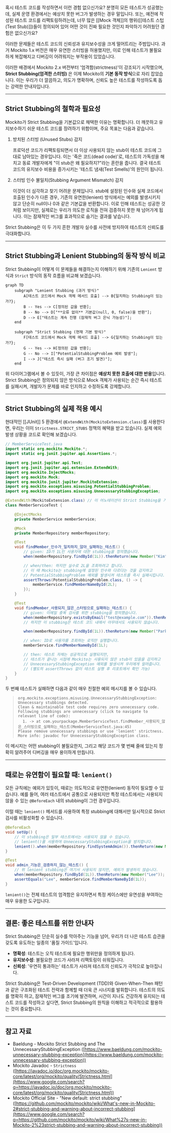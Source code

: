 혹시 테스트 코드를 작성하면서 이런 경험 없으신가요? 분명히 모든 테스트가 성공했는데, 실제 운영 환경에서는 예상치 못한 버그가 발생하는 경우 말입니다. 또는, 예전에 작성된 테스트 코드를 리팩토링하려는데, 너무 많은 [[Mock 객체]]의 행위([[테스트 스텁(Test Stub)]])들이 정의되어 있어 어떤 것이 진짜 필요한 것인지 파악하기 어려웠던 경험은 없으신가요?

이러한 문제들은 테스트 코드의 신뢰성과 유지보수성을 크게 떨어트리는 주범입니다. 과거 Mockito 1.x 버전은 매우 유연한 스터빙을 허용했지만, 이로 인해 테스트가 불필요하게 복잡해지고 디버깅이 어려워지는 부작용이 있었습니다.

이러한 배경에서 Mockito 2.x 버전부터 '엄격함(strictness)'이 강조되기 시작했으며, **Strict Stubbing(엄격한 스터빙)** 은 이제 Mockito의 **기본 동작 방식**으로 자리 잡았습니다. 이는 우리가 더 깔끔하고, 의도가 명확하며, 신뢰도 높은 테스트를 작성하도록 돕는 강력한 안내자입니다.

---

## Strict Stubbing의 철학과 필요성

Mockito가 Strict Stubbing을 기본값으로 채택한 이유는 명확합니다. 더 깨끗하고 유지보수하기 쉬운 테스트 코드를 장려하기 위함이며, 주요 목표는 다음과 같습니다.

1. 방치된 스터빙 (Unused Stubs) 감지
    
    프로덕션 코드가 리팩토링되면서 더 이상 사용되지 않는 stub이 테스트 코드에 그대로 남아있는 경우입니다. 이는 '죽은 코드(dead code)'로, 테스트의 가독성을 해치고 동료 개발자에게 "이 stub은 왜 필요하지?"라는 혼란을 줍니다. 결국 테스트 코드의 유지보수 비용을 증가시키는 '테스트 냄새(Test Smells)'의 원인이 됩니다.
    
2. 스터빙 인수 불일치(Stubbing Argument Mismatch) 감지
    
    이것이 더 심각하고 찾기 어려운 문제입니다. stub에 설정된 인수와 실제 코드에서 호출된 인수가 다른 경우, 기존의 유연한(lenient) 방식에서는 예외를 발생시키지 않고 단순히 null이나 0과 같은 기본값을 반환합니다. 이로 인해 테스트는 성공한 것처럼 보이지만, 실제로는 우리가 의도한 로직을 전혀 검증하지 못한 채 넘어가게 됩니다. 이는 잠재적인 버그를 효과적으로 숨기는 결과를 낳습니다.
    

Strict Stubbing은 이 두 가지 흔한 개발자 실수를 사전에 방지하여 테스트의 신뢰도를 극대화합니다.

---

## Strict Stubbing과 Lenient Stubbing의 동작 방식 비교

Strict Stubbing이 어떻게 이 문제들을 해결하는지 이해하기 위해 기존의 `Lenient` 방식과 `Strict` 방식의 동작 흐름을 비교해 보겠습니다.


```mermaid
graph TD
    subgraph "Lenient Stubbing (과거 방식)"
        A[테스트 코드에서 Mock 객체 메서드 호출] --> B{일치하는 Stubbing이 있는가?};
        B -- Yes --> C[정의된 값을 반환];
        B -- No --> D["**오류 없이** 기본값(null, 0, false)을 반환"];
        D --> E["테스트는 계속 진행 (잠재적 버그 은닉 가능성)"];
    end

    subgraph "Strict Stubbing (현재 기본 방식)"
        F[테스트 코드에서 Mock 객체 메서드 호출] --> G{일치하는 Stubbing이 있는가?};
        G -- Yes --> H[정의된 값을 반환];
        G -- No --> I["PotentialStubbingProblem 예외 발생"];
        I --> J["테스트 즉시 실패 (버그 조기 발견)"];
    end
```

위 다이어그램에서 볼 수 있듯이, 가장 큰 차이점은 **예상치 못한 호출에 대한 반응**입니다. Strict Stubbing은 정의되지 않은 방식으로 Mock 객체가 사용되는 순간 즉시 테스트를 실패시켜, 개발자가 문제를 바로 인지하고 수정하도록 강제합니다.

---

## Strict Stubbing의 실제 적용 예시

현대적인 [[JUnit]] 5 환경에서 `@ExtendWith(MockitoExtension.class)`를 사용한다면, 우리는 이미 `Strictness.STRICT_STUBS` 정책의 혜택을 받고 있습니다. 실제 예외 발생 상황을 코드로 확인해 보겠습니다.

```java
// MemberServiceTest.java
import static org.mockito.Mockito.*;
import static org.junit.jupiter.api.Assertions.*;

import org.junit.jupiter.api.Test;
import org.junit.jupiter.api.extension.ExtendWith;
import org.mockito.InjectMocks;
import org.mockito.Mock;
import org.mockito.junit.jupiter.MockitoExtension;
import org.mockito.exceptions.misusing.PotentialStubbingProblem;
import org.mockito.exceptions.misusing.UnnecessaryStubbingException;

@ExtendWith(MockitoExtension.class) // 이 어노테이션이 Strict Stubbing을 기본으로 활성화합니다.
class MemberServiceTest {

    @InjectMocks
    private MemberService memberService;

    @Mock
    private MemberRepository memberRepository;

    @Test
    void findMember_인수가_일치하지_않아_실패하는_테스트() {
        // given: ID가 1L인 사용자에 대한 stubbing을 정의했습니다.
        when(memberRepository.findById(1L)).thenReturn(new Member("Kim"));

        // when/then: 하지만 실수로 2L을 조회하려고 합니다.
        // 이 때 Mockito는 stubbing에 설정된 인수와 다르다는 것을 감지하고
        // PotentialStubbingProblem 예외를 발생시켜 테스트를 즉시 실패시킵니다.
        assertThrows(PotentialStubbingProblem.class, () -> {
            memberService.findMemberNameById(2L);
        });
    }

    @Test
    void findMember_사용되지_않은_스터빙으로_실패하는_테스트() {
        // given: 이메일 중복 검사를 위한 stubbing을 정의했습니다.
        when(memberRepository.existsByEmail("test@example.com")).thenReturn(true);
        // 하지만 이 stubbing은 테스트 코드 내에서 아무데서도 사용되지 않습니다.

        when(memberRepository.findById(1L)).thenReturn(new Member("Park"));

        // when: ID로 사용자를 조회하는 로직만 실행합니다.
        memberService.findMemberNameById(1L);

        // then: 테스트 자체는 성공적으로 실행되지만,
        // 테스트가 끝나는 시점에 Mockito는 사용되지 않은 stub이 있음을 감지하고
        // UnnecessaryStubbingException 예외를 발생시켜 우리에게 알려줍니다.
        // (별도의 assertThrows 없이 테스트 실행 후 리포트에서 확인 가능)
    }
}
```

두 번째 테스트가 실패하면 다음과 같이 매우 친절한 예외 메시지를 볼 수 있습니다.

> ```
> org.mockito.exceptions.misusing.UnnecessaryStubbingException: 
> Unnecessary stubbings detected.
> Clean & maintainable test code requires zero unnecessary code.
> Following stubbings are unnecessary (click to navigate to relevant line of code):
>   1. -> at com.yourpackage.MemberServiceTest.findMember_사용되지_않은_스터빙으로_실패하는_테스트(MemberServiceTest.java:45)
> Please remove unnecessary stubbings or use 'lenient' strictness. More info: javadoc for UnnecessaryStubbingException class.
> ```

이 메시지는 어떤 stubbing이 불필요한지, 그리고 해당 코드가 몇 번째 줄에 있는지 정확히 알려주어 디버깅을 매우 용이하게 만듭니다.

---

## 때로는 유연함이 필요할 때: `lenient()`

모든 규칙에는 예외가 있듯이, 때로는 의도적으로 유연한(lenient) 동작이 필요할 수 있습니다. 예를 들어, 여러 테스트에서 공통으로 사용되지만 특정 테스트에서는 사용되지 않을 수 있는 `@BeforeEach` 내의 stubbing이 그런 경우입니다.

이럴 때는 `lenient()` 메서드를 사용하여 특정 stubbing에 대해서만 일시적으로 Strict 검사를 비활성화할 수 있습니다.

```java
@BeforeEach
void setUp() {
    // 이 stubbing은 일부 테스트에서는 사용되지 않을 수 있습니다.
    // lenient()를 사용하여 UnnecessaryStubbingException을 방지합니다.
    lenient().when(memberRepository.findSystemAdmin()).thenReturn(new Member("Admin"));
}

@Test
void admin_기능은_검증하지_않는_테스트() {
    // 위 lenient stubbing은 여기서 사용되지 않지만, 예외가 발생하지 않습니다.
    when(memberRepository.findById(1L)).thenReturn(new Member("Lee"));
    assertEquals("Lee", memberService.findMemberNameById(1L));
}
```

`lenient()`는 전체 테스트의 엄격함은 유지하면서 특정 케이스에만 유연성을 부여하는 매우 유용한 도구입니다. 

---

## 결론: 좋은 테스트를 위한 안내자

Strict Stubbing은 단순히 실수를 막아주는 기능을 넘어, 우리가 더 나은 테스트 습관을 갖도록 유도하는 일종의 '품질 가이드'입니다.

- **명확성**: 테스트는 오직 테스트에 필요한 행위만을 정의하게 됩니다.
- **유지보수성**: 불필요한 코드가 사라져 리팩토링이 쉬워집니다.
- **신뢰성**: '우연히 통과하는' 테스트가 사라져 테스트의 신뢰도가 극적으로 높아집니다.

Strict Stubbing은 Test-Driven Development (TDD)와 Given-When-Then 패턴과 같은 구조화된 테스트 전략과 함께할 때 더욱 큰 시너지를 발휘합니다. 테스트의 의도를 명확히 하고, 잠재적인 버그를 조기에 발견하며, 시간이 지나도 건강하게 유지되는 테스트 코드를 작성하고 싶다면, Strict Stubbing의 원칙을 이해하고 적극적으로 활용하는 것이 중요합니다.

---

## 참고 자료

- Baeldung - Mockito Strict Stubbing and The UnnecessaryStubbingException ([https://www.baeldung.com/mockito-unnecessary-stubbing-exception](https://www.baeldung.com/mockito-unnecessary-stubbing-exception))
- Mockito Javadoc - `Strictness` ([https://javadoc.io/doc/org.mockito/mockito-core/latest/org/mockito/quality/Strictness.html](https://www.google.com/search?q=https://javadoc.io/doc/org.mockito/mockito-core/latest/org/mockito/quality/Strictness.html))
- Mockito Official Site - "New default: strict stubbing" ([https://github.com/mockito/mockito/wiki/What's-new-in-Mockito-2#strict-stubbing-and-warning-about-incorrect-stubbing](https://www.google.com/search?q=https://github.com/mockito/mockito/wiki/What%27s-new-in-Mockito-2%23strict-stubbing-and-warning-about-incorrect-stubbing))